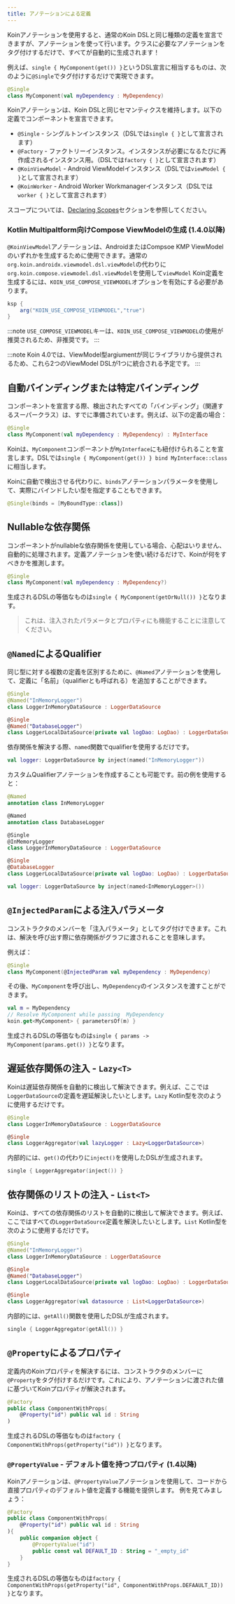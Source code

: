 ```yaml
---
title: アノテーションによる定義
---
```


Koinアノテーションを使用すると、通常のKoin DSLと同じ種類の定義を宣言できますが、アノテーションを使って行います。クラスに必要なアノテーションをタグ付けするだけで、すべてが自動的に生成されます！

例えば、`single { MyComponent(get()) }`というDSL宣言に相当するものは、次のように`@Single`でタグ付けするだけで実現できます。

```kotlin
@Single
class MyComponent(val myDependency : MyDependency)
```

Koinアノテーションは、Koin DSLと同じセマンティクスを維持します。以下の定義でコンポーネントを宣言できます。

- `@Single` - シングルトンインスタンス（DSLでは`single { }`として宣言されます）
- `@Factory` - ファクトリーインスタンス。インスタンスが必要になるたびに再作成されるインスタンス用。（DSLでは`factory { }`として宣言されます）
- `@KoinViewModel` - Android ViewModelインスタンス（DSLでは`viewModel { }`として宣言されます）
- `@KoinWorker` - Android Worker Workmanagerインスタンス（DSLでは`worker { }`として宣言されます）

スコープについては、[Declaring Scopes](/docs/reference/koin-core/scopes.md)セクションを参照してください。

### Kotlin Multipaltform向けCompose ViewModelの生成 (1.4.0以降)

`@KoinViewModel`アノテーションは、AndroidまたはCompsoe KMP ViewModelのいずれかを生成するために使用できます。通常の`org.koin.androidx.viewmodel.dsl.viewModel`の代わりに`org.koin.compose.viewmodel.dsl.viewModel`を使用して`viewModel` Koin定義を生成するには、`KOIN_USE_COMPOSE_VIEWMODEL`オプションを有効にする必要があります。

```groovy
ksp {
    arg("KOIN_USE_COMPOSE_VIEWMODEL","true")
}
```

:::note
`USE_COMPOSE_VIEWMODEL`キーは、`KOIN_USE_COMPOSE_VIEWMODEL`の使用が推奨されるため、非推奨です。
:::

:::note
Koin 4.0では、ViewModel型argiumentが同じライブラリから提供されるため、これら2つのViewModel DSLが1つに統合される予定です。
:::

## 自動バインディングまたは特定バインディング

コンポーネントを宣言する際、検出されたすべての「バインディング」（関連するスーパークラス）は、すでに準備されています。例えば、以下の定義の場合：

```kotlin
@Single
class MyComponent(val myDependency : MyDependency) : MyInterface
```

Koinは、`MyComponent`コンポーネントが`MyInterface`にも紐付けられることを宣言します。DSLでは`single { MyComponent(get()) } bind MyInterface::class`に相当します。

Koinに自動で検出させる代わりに、`binds`アノテーションパラメータを使用して、実際にバインドしたい型を指定することもできます。

 ```kotlin
@Single(binds = [MyBoundType::class])
```

## Nullableな依存関係

コンポーネントがnullableな依存関係を使用している場合、心配はいりません、自動的に処理されます。定義アノテーションを使い続けるだけで、Koinが何をすべきかを推測します。

```kotlin
@Single
class MyComponent(val myDependency : MyDependency?)
```

生成されるDSLの等価なものは`single { MyComponent(getOrNull()) }`となります。

> これは、注入されたパラメータとプロパティにも機能することに注意してください。

## `@Named`によるQualifier

同じ型に対する複数の定義を区別するために、`@Named`アノテーションを使用して、定義に「名前」（qualifierとも呼ばれる）を追加することができます。

```kotlin
@Single
@Named("InMemoryLogger")
class LoggerInMemoryDataSource : LoggerDataSource

@Single
@Named("DatabaseLogger")
class LoggerLocalDataSource(private val logDao: LogDao) : LoggerDataSource
```

依存関係を解決する際、`named`関数でqualifierを使用するだけです。

```kotlin
val logger: LoggerDataSource by inject(named("InMemoryLogger"))
```

カスタムQualifierアノテーションを作成することも可能です。前の例を使用すると：

```kotlin
@Named
annotation class InMemoryLogger

@Named
annotation class DatabaseLogger

@Single
@InMemoryLogger
class LoggerInMemoryDataSource : LoggerDataSource

@Single
@DatabaseLogger
class LoggerLocalDataSource(private val logDao: LogDao) : LoggerDataSource
```

```kotlin
val logger: LoggerDataSource by inject(named<InMemoryLogger>())
```

## `@InjectedParam`による注入パラメータ

コンストラクタのメンバーを「注入パラメータ」としてタグ付けできます。これは、解決を呼び出す際に依存関係がグラフに渡されることを意味します。

例えば：

```kotlin
@Single
class MyComponent(@InjectedParam val myDependency : MyDependency)
```

その後、`MyComponent`を呼び出し、`MyDependency`のインスタンスを渡すことができます。

```kotlin
val m = MyDependency
// Resolve MyComponent while passing  MyDependency
koin.get<MyComponent> { parametersOf(m) }
```

生成されるDSLの等価なものは`single { params -> MyComponent(params.get()) }`となります。

## 遅延依存関係の注入 - `Lazy<T>`

Koinは遅延依存関係を自動的に検出して解決できます。例えば、ここでは`LoggerDataSource`の定義を遅延解決したいとします。`Lazy` Kotlin型を次のように使用するだけです。

```kotlin
@Single
class LoggerInMemoryDataSource : LoggerDataSource

@Single
class LoggerAggregator(val lazyLogger : Lazy<LoggerDataSource>)
```

内部的には、`get()`の代わりに`inject()`を使用したDSLが生成されます。

```kotlin
single { LoggerAggregator(inject()) }
```

## 依存関係のリストの注入 - `List<T>`

Koinは、すべての依存関係のリストを自動的に検出して解決できます。例えば、ここではすべての`LoggerDataSource`定義を解決したいとします。`List` Kotlin型を次のように使用するだけです。

```kotlin
@Single
@Named("InMemoryLogger")
class LoggerInMemoryDataSource : LoggerDataSource

@Single
@Named("DatabaseLogger")
class LoggerLocalDataSource(private val logDao: LogDao) : LoggerDataSource

@Single
class LoggerAggregator(val datasource : List<LoggerDataSource>)
```

内部的には、`getAll()`関数を使用したDSLが生成されます。

```kotlin
single { LoggerAggregator(getAll()) }
```

## `@Property`によるプロパティ

定義内のKoinプロパティを解決するには、コンストラクタのメンバーに`@Property`をタグ付けするだけです。これにより、アノテーションに渡された値に基づいてKoinプロパティが解決されます。

```kotlin
@Factory
public class ComponentWithProps(
    @Property("id") public val id : String
)
```

生成されるDSLの等価なものは`factory { ComponentWithProps(getProperty("id")) }`となります。

### `@PropertyValue` - デフォルト値を持つプロパティ (1.4以降)

Koinアノテーションは、`@PropertyValue`アノテーションを使用して、コードから直接プロパティのデフォルト値を定義する機能を提供します。
例を見てみましょう：

```kotlin
@Factory
public class ComponentWithProps(
    @Property("id") public val id : String
){
    public companion object {
        @PropertyValue("id")
        public const val DEFAULT_ID : String = "_empty_id"
    }
}
```

生成されるDSLの等価なものは`factory { ComponentWithProps(getProperty("id", ComponentWithProps.DEFAAULT_ID)) }`となります。